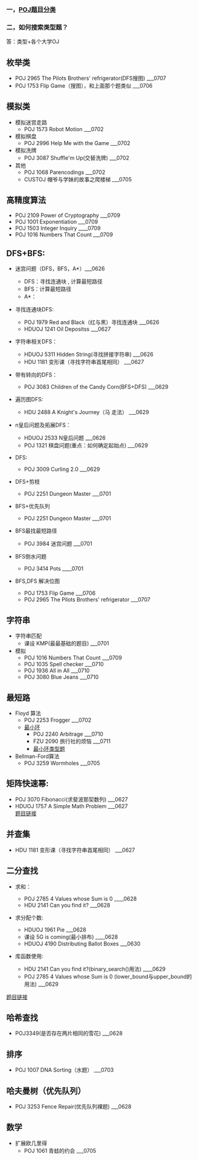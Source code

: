 ### 一，[POJ题目分类](https://blog.csdn.net/lyy289065406/article/details/78702485)
### 二，如何搜索类型题？
答：类型+各个大学OJ

## 枚举类
* POJ 2965 The Pilots Brothers' refrigerator(DFS搜图)  ___0707
* POJ 1753 Flip Game（搜图），和上面那个题类似    ___0706

## 模拟类
* 模拟迷宫走路
  * POJ 1573 Robot Motion    ___0702
* 模拟棋盘
  * POJ 2996 Help Me with the Game   ___0702
* 模拟洗牌
  * POJ 3087 Shuffle'm Up(交替洗牌)   ___0702
* 其他
  * POJ 1068 Parencodings    ___0702
  * CUSTOJ 帽爷与学妹的故事之爬楼梯  ___0705  
## 高精度算法
* POJ 2109 Power of Cryptography    ___0709
* POJ 1001 Exponentiation    ___0709
* POJ 1503 Integer Inquiry    ____0709
* POJ 1016 Numbers That Count  ___0709

## DFS+BFS:
* 迷宫问题（DFS，BFS，A*）___0626
  * DFS：寻找连通块  ,  计算最短路径
  * BFS：计算最短路径
  * A*：
  
* 寻找连通块DFS:
  * POJ 1979 Red and Black（红与黑）寻找连通块     ___0626
  * HDUOJ 1241 Oil Depositss   ___0627
  
* 字符串相关DFS：
  * HDUOJ 5311 Hidden String(寻找拼接字符串)  ___0626
  * HDU 1181 变形课（寻找字符串首尾相同）  ___0627
  
* 带有转向的DFS：
  * POJ 3083 Children of the Candy Corn(BFS+DFS)   ___0629
  
* 遍历图DFS:
  * HDU 2488 A Knight's Journey（马 走法）  ___0629
  
* n皇后问题及拓展DFS：
  * HDUOJ 2533 N皇后问题   ___0626
  * POJ 1321 棋盘问题(重点：如何确定起始点)  ___0629 
  
* DFS:
  * POJ 3009 Curling 2.0   ___0629      
 
* DFS+剪枝
  * POJ 2251 Dungeon Master    ___0701

* BFS+优先队列
  * POJ 2251 Dungeon Master    ___0701
  
* BFS最找最短路径
  * POJ 3984 迷宫问题    ___0701
* BFS倒水问题
  * POJ 3414 Pots     ____0701
* BFS,DFS 解决位图
  * POJ 1753 Flip Game   ___0706
  * POJ 2965 The Pilots Brothers' refrigerator  ___0707

## 字符串
* 字符串匹配
  * 课设 KMP(最最基础的题目)    ___0701
* 模拟
  * POJ 1016 Numbers That Count ___0709
  * POJ 1035 Spell checker  ___0710
  * POJ 1936 All in All   ___0710
  * POJ 3080 Blue Jeans   ___0710
  
## 最短路
* Floyd 算法
  * POJ 2253 Frogger   ___0702
  * [最小环](https://www.cnblogs.com/chenying99/p/3932877.html)
    * POJ 2240 Arbitrage    ___0710
    * FZU 2090 旅行社的烦恼   ___0711
    * [最小环类型题](https://blog.csdn.net/XerxesSimon/article/details/51147339)<br>
* Bellman-Ford算法
  * POJ 3259 Wormholes    ___0705
## 矩阵快速幂:
* POJ 3070 Fibonacci(求斐波那契数列)  ___0627
* HDUOJ 1757 A Simple Math Problem   ___0627<br>
[题目链接](https://www.cnblogs.com/gongxijun/tag/%E5%BF%AB%E9%80%9F%E5%B9%82/)



## 并查集
* HDU 1181 变形课（寻找字符串首尾相同）  ___0627



## 二分查找
* 求和：
  * POJ 2785 4 Values whose Sum is 0       ____0628<br>
  * HDU 2141 Can you find it?     ___0628<br>
  
* 求分配个数:
  * HDUOJ 1961 Pie   ___0628<br>
  * 课设 5G is coming(最小排布)     ____0628
  * HDUOJ 4190 Distributing Ballot Boxes   ___0630
  
* 库函数使用:
  * HDU 2141 Can you find it?(binary_search()用法)   ____0629
  * POJ 2785 4 Values whose Sum is 0 (lower_bound与upper_bound的用法)   ___0629

[题目链接](https://blog.csdn.net/u011469138/article/details/78409186)



## 哈希查找
* POJ3349(是否存在两片相同的雪花)     ___0628


## 排序
* POJ 1007 DNA Sorting（水题）     ___0703



## 哈夫曼树（优先队列）
* POJ 3253 Fence Repair(优先队列裸题)   ___0628


## 数学
* 扩展欧几里得
  * POJ 1061 青蛙的约会     ___0705









